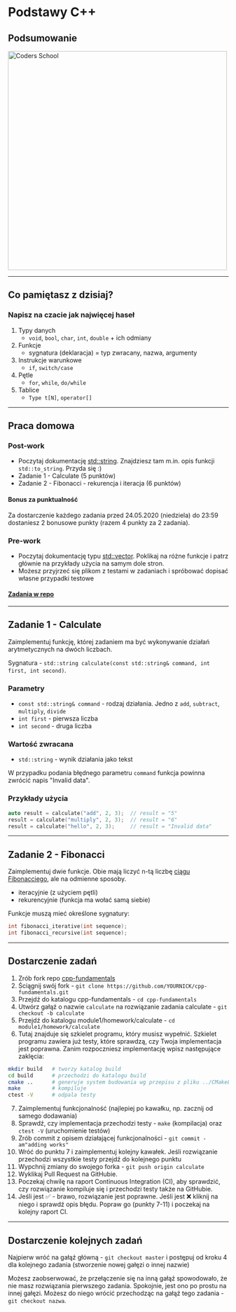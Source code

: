 <!-- .slide: data-background="#111111" -->

# Podstawy C++

## Podsumowanie

<a href="https://coders.school">
    <img width="500px" data-src="../coders_school_logo.png" alt="Coders School" class="plain">
</a>

___

## Co pamiętasz z dzisiaj?

### Napisz na czacie jak najwięcej haseł
<!-- .element: class="fragment fade-in" -->

1. <!-- .element: class="fragment fade-in" --> Typy danych
    * <code>void</code>, <code>bool</code>, <code>char</code>, <code>int</code>, <code>double</code> + ich odmiany
2. <!-- .element: class="fragment fade-in" --> Funkcje
    * sygnatura (deklaracja) = typ zwracany, nazwa, argumenty
3. <!-- .element: class="fragment fade-in" --> Instrukcje warunkowe
    * <code>if</code>, <code>switch/case</code>
4. <!-- .element: class="fragment fade-in" --> Pętle
    * <code>for</code>, <code>while</code>, <code>do/while</code>
5. <!-- .element: class="fragment fade-in" --> Tablice
    * <code>Type t[N]</code>, <code>operator[]</code>

___
<!-- .slide: style="font-size: 0.8em" -->

## Praca domowa

### Post-work

<!-- * Jeśli nie wiesz czym jest `operator %` to się dowiedz. Przyda się do pracy domowej :) -->
* Poczytaj dokumentację [std::string](https://en.cppreference.com/w/cpp/string/basic_string). Znajdziesz tam m.in. opis funkcji `std::to_string`. Przyda się :)
* Zadanie 1 - Calculate (5 punktów)
* Zadanie 2 - Fibonacci - rekurencja i iteracja (6 punktów)
<!-- * Zadanie 3 - NWD (LCM) i NWW (GCD) (6 punktów) -->

#### Bonus za punktualność

Za dostarczenie każdego zadania przed 24.05.2020 (niedziela) do 23:59 dostaniesz 2 bonusowe punkty (razem 4 punkty za 2 zadania).

### Pre-work

* Poczytaj dokumentację typu [std::vector](https://en.cppreference.com/w/cpp/container/vector). Poklikaj na różne funkcje i patrz głównie na przykłady użycia na samym dole stron.
* Możesz przyjrzeć się plikom z testami w zadaniach i spróbować dopisać własne przypadki testowe

#### [Zadania w repo](https://github.com/coders-school/cpp-fundamentals/tree/master/module1/homework)

___
<!-- .slide: style="font-size: 0.7em" -->

## Zadanie 1 - Calculate

Zaimplementuj funkcję, której zadaniem ma być wykonywanie działań arytmetycznych na dwóch liczbach.

Sygnatura - `std::string calculate(const std::string& command, int first, int second)`.

### Parametry

* `const std::string& command` - rodzaj działania. Jedno z `add`, `subtract`, `multiply`, `divide`
* `int first` - pierwsza liczba
* `int second` - druga liczba

### Wartość zwracana

* `std::string` - wynik działania jako tekst

W przypadku podania błędnego parametru `command` funkcja powinna zwrócić napis "Invalid data".

### Przykłady użycia

```cpp
auto result = calculate("add", 2, 3);  // result = "5"
result = calculate("multiply", 2, 3);  // result = "6"
result = calculate("hello", 2, 3);     // result = "Invalid data"
```

___

## Zadanie 2 - Fibonacci

Zaimplementuj dwie funkcje. Obie mają liczyć n-tą liczbę [ciągu Fibonacciego](https://pl.wikipedia.org/wiki/Ciąg_Fibonacciego), ale na odmienne sposoby.

* iteracyjnie (z użyciem pętli)
* rekurencyjnie (funkcja ma wołać samą siebie)

Funkcje muszą mieć określone sygnatury:

```cpp
int fibonacci_iterative(int sequence);
int fibonacci_recursive(int sequence);
```

___
<!-- .slide: style="font-size: 0.55em" -->

## Dostarczenie zadań

1. Zrób fork repo [cpp-fundamentals](https://github.com/coders-school/cpp-fundamentals)
2. Ściągnij swój fork - `git clone https://github.com/YOURNICK/cpp-fundamentals.git`
3. Przejdź do katalogu cpp-fundamentals - `cd cpp-fundamentals`
4. Utwórz gałąź o nazwie `calculate` na rozwiązanie zadania calculate - `git checkout -b calculate`
5. Przejdź do katalogu module1/homework/calculate - `cd module1/homework/calculate`
6. Tutaj znajduje się szkielet programu, który musisz wypełnić. Szkielet programu zawiera już testy, które sprawdzą, czy Twoja implementacja jest poprawna. Zanim rozpoczniesz implementację wpisz następujące zaklęcia:

```bash
mkdir build   # tworzy katalog build
cd build      # przechodzi do katalogu build
cmake ..      # generuje system budowania wg przepisu z pliku ../CMakeLists.txt
make          # kompiluje
ctest -V      # odpala testy
```

7. Zaimplementuj funkcjonalność (najlepiej po kawałku, np. zacznij od samego dodawania)
8. Sprawdź, czy implementacja przechodzi testy - `make` (kompilacja) oraz `ctest -V` (uruchomienie testów)
9. Zrób commit z opisem działającej funkcjonalności - `git commit -am"adding works"`
10. Wróć do punktu 7 i zaimplementuj kolejny kawałek. Jeśli rozwiązanie przechodzi wszystkie testy przejdź do kolejnego punktu
11. Wypchnij zmiany do swojego forka - `git push origin calculate`
12. Wyklikaj Pull Request na GitHubie.
13. Poczekaj chwilę na raport Continuous Integration (CI), aby sprawdzić, czy rozwiązanie kompiluje się i przechodzi testy także na GitHubie.
14. Jeśli jest ✅ - brawo, rozwiązanie jest poprawne. Jeśli jest ❌ kliknij na niego i sprawdź opis błędu. Popraw go (punkty 7-11) i poczekaj na kolejny raport CI.

___

## Dostarczenie kolejnych zadań

Najpierw wróć na gałąź główną - `git checkout master` i postępuj od kroku 4 dla kolejnego zadania (stworzenie nowej gałęzi o innej nazwie)

Możesz zaobserwować, że przełączenie się na inną gałąź spowodowało, że nie masz rozwiązania pierwszego zadania. Spokojnie, jest ono po prostu na innej gałęzi. Możesz do niego wrócić przechodząc na gałąź tego zadania - `git checkout nazwa`.
